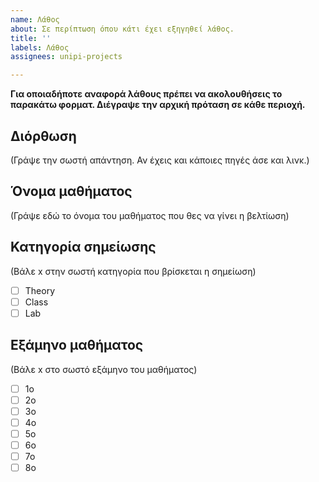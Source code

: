 ```yaml
---
name: Λάθος
about: Σε περίπτωση όπου κάτι έχει εξηγηθεί λάθος.
title: ''
labels: Λάθος
assignees: unipi-projects

---
```


**Για οποιαδήποτε αναφορά λάθους πρέπει να ακολουθήσεις το παρακάτω φορματ. Διέγραψε την αρχική πρόταση σε κάθε περιοχή.**
 
## Διόρθωση

(Γράψε την σωστή απάντηση. Αν έχεις και κάποιες πηγές άσε και λινκ.)

##  Όνομα μαθήματος

(Γράψε εδώ το όνομα του μαθήματος που θες να γίνει η βελτίωση)

##  Κατηγορία σημείωσης
(Βάλε x στην σωστή κατηγορία που βρίσκεται η σημείωση)

- [ ] Theory
- [ ] Class
- [ ] Lab

## Εξάμηνο μαθήματος

(Βάλε x στο σωστό εξάμηνο του μαθήματος)

- [ ] 1ο
- [ ] 2ο
- [ ] 3ο
- [ ] 4ο
- [ ] 5ο
- [ ] 6ο
- [ ] 7ο
- [ ] 8ο

